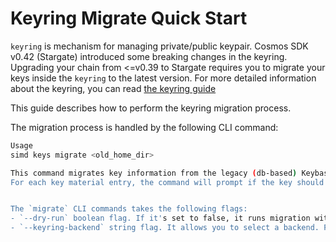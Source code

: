 <!--
order: 4
-->
# Keyring Migrate Quick Start

`keyring` is mechanism for managing private/public keypair. Cosmos SDK v0.42 (Stargate) introduced some breaking changes in the keyring. Upgrading your chain from <=v0.39 to Stargate requires you to migrate your keys inside the `keyring` to the latest version. For more detailed information about the keyring, you can read [the keyring guide](../run-node/keyring.md)

This guide describes how to perform the keyring migration process.

The migration process is handled by the following CLI command:

```bash
Usage
simd keys migrate <old_home_dir>

This command migrates key information from the legacy (db-based) Keybase to the new [keyring](https://github.com/99designs/keyring)-based Keyring. The legacy Keybase used to persist keys in a LevelDB database stored in a 'keys' sub-directory of the old client application's home directory **old_home_dir**, e.g. `$HOME/.gaiacli/keys/` for [Gaia](https://github.com/cosmos/gaia).
For each key material entry, the command will prompt if the key should be skipped or not. If the key is not to be skipped, the passphrase must be entered. The key will only be migrated if the passphrase is correct. Otherwise, the command will exit and migration must be repeated.


The `migrate` CLI commands takes the following flags:
- `--dry-run` boolean flag. If it's set to false, it runs migration without actually persisting any changes to the new Keybase. If it's set to true, it persists keys. This flag is useful for testing purposes: we recommend you to dry run the migration once before running it persistently.
- `--keyring-backend` string flag. It allows you to select a backend. For more detailed information about the available backends, you can read [the keyring guide](../run-node/keyring.md).
    


